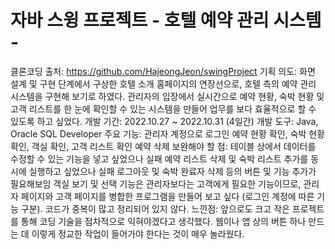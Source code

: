 # 자바 스윙 프로젝트 - 호텔 예약 관리 시스템 -
클론코딩 출처: https://github.com/HajeongJeon/swingProject
기획 의도: 화면 설계 및 구현 단계에서 구상한 호텔 소개 홈페이지의 연장선으로, 호텔 측의 예약 관리 시스템을 구현해 보기로 하였다. 관리자의 입장에서 실시간으로 예약 현황, 숙박 현황 및 고객 리스트를 한 눈에 확인할 수 있는 시스템을 만들어 업무를 보다 효율적으로 할 수 있도록 하고 싶었다.
개발 기간: 2022.10.27 ~ 2022.10.31 (4일간)
개발 도구: Java, Oracle SQL Developer
주요 기능:
관리자 계정으로 로그인
예약 현황 확인, 숙박 현황 확인, 객실 확인, 고객 리스트 확인
예약 삭제
보완해야 할 점:
테이블 상에서 데이터를 수정할 수 있는 기능을 넣고 싶었으나 실패
예약 리스트 삭제 및 숙박 리스트 추가를 동시에 실행하고 싶었으나 실패
로그아웃 및 숙박 완료자 삭제 등의 버튼 및 기능 추가가 필요해보임
객실 보기 및 선택 기능은 관리자보다는 고객에게 필요한 기능이므로, 관리자 페이지와 고객 페이지를 병합한 프로그램을 만들어 보고 싶다 (로그인 계정에 따른 기능 구분).
코드가 중복이 많고 정리되어 있지 않다.
느낀점: 앞으로도 크고 작은 프로젝트를 통해 코딩 기술을 점차적으로 익혀야겠다고 생각했다. 웹이나 앱 상의 버튼 하나 만드는 데 이렇게 정교한 작업이 들어가야 한다는 것이 매우 놀라웠다.
